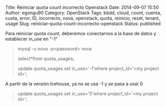 Title: Reiniciar quota count incorrecto Openstack
Date: 2014-09-07 15:50
Author: egongu90
Category: OpenStack
Tags: bbdd, cloud, count, cuenta, cuota, error, ID, incorrecto, nova, openstack, quota, reinicio, reset, tenant, usage
Slug: reiniciar-quota-count-incorrecto-openstack
Status: published

Para reiniciar quota count, deberemos conectarnos a la base de datos y
establecer in\_use en "-1"

> mysql -u nova -p\<password\> nova
>
> select\*from quota\_usages;
>
> update quota\_usages set in\_use='-1'where project\_id='\<my project
> id\>';

A partir de la versión Icehouse, ya no se usa -1 y se pasa a usar 0

> update quota\_usages set in\_use='0'where project\_id='\<my project
> id\>';
